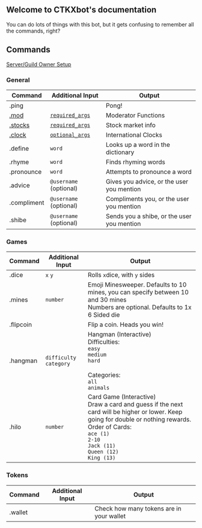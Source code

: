 ## Welcome to CTKXbot's documentation

You can do lots of things with this bot, but it gets confusing to remember all the commands, right?

## Commands

[Server/Guild Owner Setup](/guild_setup/index.md) 

### General

| Command | Additional Input     | Output |
|---------|----------------------|--------|
| .ping   |                      | Pong!  |
| [.mod](/mod/index.md) | [`required_args`](/mod/index.md) | Moderator Functions |
| [.stocks](/stocks/index.md) | [`required_args`](/stocks/index.md) | Stock market info |
| [.clock](/clock/index.md) | [`optional_args`](/clock/index.md) | International Clocks |
| .define | `word`                 | Looks up a word in the dictionary | 
| .rhyme | `word`                  | Finds rhyming words |
| .pronounce | `word`              | Attempts to pronounce a word |
| .advice | `@username` (optional) | Gives you advice, or the user you mention |
| .compliment | `@username` (optional) | Compliments you, or the user you mention |
| .shibe | `@username` (optional) | Sends you a shibe, or the user you mention |

### Games

| Command | Additional Input     | Output |
|---------|----------------------|--------|
| .dice | `x` `y` | Rolls `x`dice, with `y` sides |
| .mines  | `number` | Emoji Minesweeper. Defaults to 10 mines, you can specify between 10 and 30 mines<br> Numbers are optional. Defaults to 1x 6 Sided die|
| .flipcoin | | Flip a coin. Heads you win! |
| .hangman | `difficulty` `category` | Hangman (Interactive) <br> Difficulties: <br>`easy` <br>`medium` <br>`hard` <br><br>Categories: <br>`all` <br>`animals` |
| .hilo | `number` | Card Game (Interactive) <br>Draw a card and guess if the next card will be higher or lower. Keep going for double or nothing rewards. Order of Cards:<br>`ace (1)`<br>`2-10`<br>`Jack (11)`<br>`Queen (12)`<br>`King (13)`

### Tokens

| Command | Additional Input     | Output |
|---------|----------------------|--------|
| .wallet | 					 | Check how many tokens are in your wallet |
